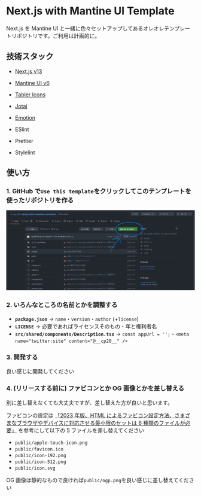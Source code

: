 # Next.js with Mantine UI Template

Next.js を Mantine UI と一緒に色々セットアップしてあるオレオレテンプレートリポジトリです。ご利用は計画的に。

## 技術スタック

- [Next.js v13](https://nextjs.org/)
- [Mantine UI v6](https://emotion.sh/docs/introduction)
- [Tabler Icons](https://tabler-icons.io/)
- [Jotai](https://tabler-icons.io/)
- [Emotion](https://emotion.sh/docs/introduction)

- ESlint
- Prettier
- Stylelint

## 使い方

### 1. GitHub で`Use this template`をクリックしてこのテンプレートを使ったリポジトリを作る

![GitHub上でUse this templateのボタンはディレクトリ一覧の右上あたりにあります](readme/readme-github-image.png)

### 2. いろんなところの名前とかを調整する

- **`package.json`** → `name`・`version`・`author` (+`license`)
- **`LICENSE`** → 必要であればライセンスそのもの・年と権利者名
- **`src/shared/components/Description.tsx`** → `const appUrl = '';`・`<meta name="twitter:site" content="@__cp20__" />`

### 3. 開発する

良い感じに開発してください

### 4. (リリースする前に) ファビコンとか OG 画像とかを差し替える

別に差し替えなくても大丈夫ですが、差し替えた方が良いと思います。

ファビコンの設定は [「2023 年版、HTML によるファビコン設定方法、さまざまなブラウザやデバイスに対応させる最小限のセットは 6 種類のファイルが必要」](https://coliss.com/articles/build-websites/operation/work/how-to-favicon.html) を参考にして以下の 5 ファイルを差し替えてください

- `public/apple-touch-icon.png`
- `public/favicon.ico`
- `public/icon-192.png`
- `public/icon-512.png`
- `public/icon.svg`

OG 画像は静的なもので良ければ`public/ogp.png`を良い感じに差し替えてください
